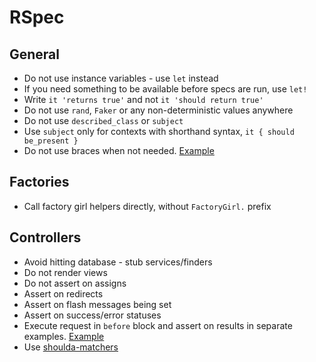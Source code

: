 RSpec
=====

General
-------

* Do not use instance variables - use `let` instead
* If you need something to be available before specs are run, use `let!`
* Write `it 'returns true'` and not `it 'should return true'`
* Do not use `rand`, `Faker` or any non-deterministic values anywhere
* Do not use `described_class` or `subject`
* Use `subject` only for contexts with shorthand syntax, `it { should be_present }`
* Do not use braces when not needed. [Example][braces-example]

[braces-example]: /style/rspec/braces.rb

Factories
---------

* Call factory girl helpers directly, without `FactoryGirl.` prefix

Controllers
-----------

* Avoid hitting database - stub services/finders
* Do not render views
* Do not assert on assigns
* Assert on redirects
* Assert on flash messages being set
* Assert on success/error statuses
* Execute request in `before` block and assert on results in separate examples. [Example][controller-example]
* Use [shoulda-matchers][shoulda-matchers]

[shoulda-matchers]: https://github.com/thoughtbot/shoulda-matchers
[controller-example]: /style/rspec/controller_sample.rb
